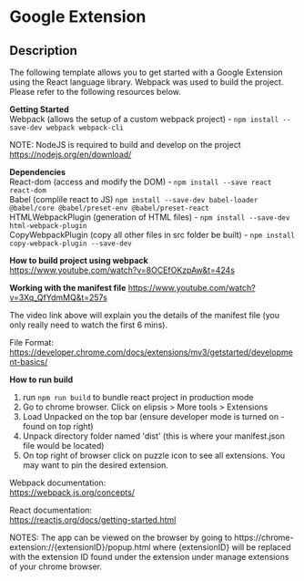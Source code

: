 # Google Extension

## Description
The following template allows you to get started with a Google Extension using the React language library. Webpack was used to build the project. Please refer to the following resources below.

**Getting Started**<br>
Webpack (allows the setup of a custom webpack project) - `npm install --save-dev webpack webpack-cli`

NOTE: NodeJS is required to build and develop on the project<br>
https://nodejs.org/en/download/

**Dependencies**<br>
React-dom (access and modify the DOM) - `npm install --save react react-dom`<br>
Babel (complile react to JS) `npm install --save-dev babel-loader @babel/core @babel/preset-env @babel/preset-react`<br>
HTMLWebpackPlugin (generation of HTML files) - `npm install --save-dev html-webpack-plugin`<br>
CopyWebpackPlugin (copy all other files in src folder be built) - `npm install copy-webpack-plugin --save-dev`<br>

**How to build project using webpack**<br>
https://www.youtube.com/watch?v=8OCEfOKzpAw&t=424s

**Working with the manifest file**
https://www.youtube.com/watch?v=3Xq_QfYdmMQ&t=257s

The video link above will explain you the details of the manifest file (you only really need to watch the first 6 mins).

File Format: 
https://developer.chrome.com/docs/extensions/mv3/getstarted/development-basics/

**How to run build**
1. run `npm run build` to bundle react project in production mode
2. Go to chrome browser. Click on elipsis > More tools > Extensions
2. Load Unpacked on the top bar (ensure developer mode is turned on - found on top right)
3. Unpack directory folder named 'dist' (this is where your manifest.json file would be located)
4. On top right of browser click on puzzle icon to see all extensions. You may want to pin the desired extension.

Webpack documentation:<br>
https://webpack.js.org/concepts/

React documentation:<br>
https://reactjs.org/docs/getting-started.html

NOTES: 
The app can be viewed on the browser by going to https://chrome-extension://{extensionID}/popup.html where {extensionID} will be replaced with the extension ID found under the extension under manage extensions of your chrome browser. 
